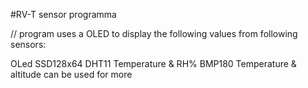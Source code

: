 #RV-T sensor programma

// program uses a OLED to display the following values from following sensors:

OLed SSD128x64
DHT11   Temperature & RH%
BMP180  Temperature & altitude can be used for more

